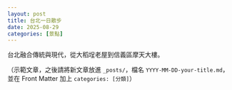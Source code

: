 ```yaml
---
layout: post
title: 台北一日散步
date: 2025-08-29
categories: [景點]
---
```


<p>台北融合傳統與現代，從大稻埕老屋到信義區摩天大樓。</p>

<p class="muted">（示範文章，之後請將新文章放進 <code>_posts/</code>，檔名 <code>YYYY-MM-DD-your-title.md</code>，並在 Front Matter 加上 <code>categories: [分類]</code>）</p>
